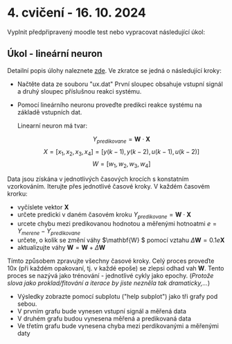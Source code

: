 # 4. cvičení - 16. 10. 2024

Vyplnit předpřipravený moodle test nebo vypracovat následující úkol:

## Úkol - lineární neuron

Detailní popis úlohy naleznete [zde](). Ve zkratce se jedná o následující kroky:

 - Načtěte data ze souboru "ux.dat"
    První sloupec obsahuje vstupní signál a druhý sloupec příslušnou reakci systému.

 - Pomocí lineárního neuronu proveďte predikci reakce systému na základě vstupních dat.

    Linearní neuron má tvar:

    $$ Y_{predikovane} = \mathbf{W} \cdot \mathbf{X} $$
    $$ X = [x_1, x_2, x_3, x_4] =  [y(k-1), y(k-2), u(k-1), u(k-2)] $$
    $$ W = [w_1, w_2, w_3, w_4] $$

Data jsou získána v jednotlivých časových krocích s konstatním vzorkováním.
Iterujte přes jednotlivé časové kroky.
V každém časovém krorku:
   - vyčíslete vektor  $\mathbf{X}$
   - určete predicki v daném časovém kroku  $Y_{predikovane} = \mathbf{W} \cdot \mathbf{X}$
   - urcete chybu mezi predikovanou hodnotou a měřenými hotnoatmi $e = Y_{merene} - Y_{predikovane}$
   - určete, o kolik se změní váhy $\mathbf{W} $ pomocí vztahu $\Delta \mathbf{W} = 0.1  e  \mathbf{X}$
   - aktualizujte váhy $\mathbf{W} = \mathbf{W} + \Delta \mathbf{W}$

Tímto způsobem zpravujte všechny časové kroky.
Celý proces proveďte 10x (při každém opakovaní, tj. v každé epoše) se zlepsi odhad vah $\mathbf{W}$.
Tento proces se nazývá jako trénování - jednotlivé cykly jako epochy. (_Protože slova jako proklad/fitování a iterace by jiste nezněla tak dramaticky,..._)

   - Výsledky zobrazte pomocí subplotu ("help subplot") jako tři grafy pod sebou.
   - V prvním grafu bude vynesen vstupní signál a měřená data
   - V druhém grafu budou vynesena měřená a predikovaná data
   - Ve třetím grafu bude vynesena chyba mezi perdikovanými a měřenými daty
